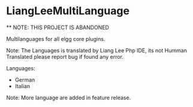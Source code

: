 LiangLeeMultiLanguage
======================

** NOTE: THIS PROJECT IS ABANDONED 

Multilanguages for all elgg core plugins.

Note: The Languages is translated by Liang Lee Php IDE, its not Humman Translated please report bug if found any error.

Languages:

* German
* Italian

Note: More language are added in feature release.

